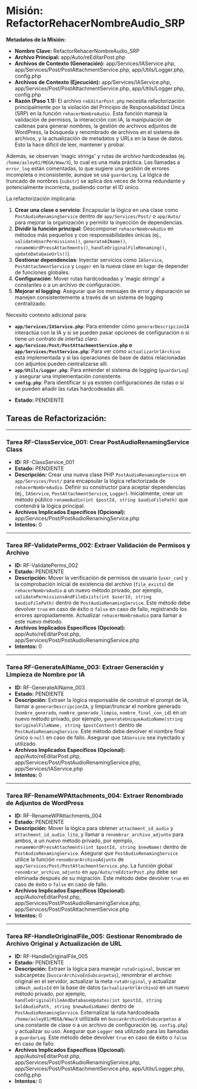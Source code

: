 # Misión: RefactorRehacerNombreAudio_SRP

**Metadatos de la Misión:**
- **Nombre Clave:** RefactorRehacerNombreAudio_SRP
- **Archivo Principal:** app/Auto/reEditarPost.php
- **Archivos de Contexto (Generación):** app/Services/IAService.php, app/Services/Post/PostAttachmentService.php, app/Utils/Logger.php, config.php
- **Archivos de Contexto (Ejecución):** app/Services/IAService.php, app/Services/Post/PostAttachmentService.php, app/Utils/Logger.php, config.php
- **Razón (Paso 1.1):** El archivo `reEditarPost.php` necesita refactorización principalmente por la violación del Principio de Responsabilidad Única (SRP) en la función `rehacerNombreAudio`. Esta función maneja la validación de permisos, la interacción con IA, la manipulación de cadenas para generar nombres, la gestión de archivos adjuntos de WordPress, la búsqueda y renombrado de archivos en el sistema de archivos, y la actualización de metadatos y URLs en la base de datos. Esto la hace difícil de leer, mantener y probar.

Además, se observan 'magic strings' y rutas de archivo hardcodeadas (ej. `/home/asley01/MEGA/Waw/X`), lo cual es una mala práctica. Las llamadas a `error_log` están comentadas, lo que sugiere una gestión de errores incompleta o inconsistente, aunque se usa `guardarLog`. La lógica de truncado de nombres (`substr`) se aplica dos veces de forma redundante y potencialmente incorrecta, pudiendo cortar el ID único.

La refactorización implicaría:
1.  **Crear una clase o servicio**: Encapsular la lógica en una clase como `PostAudioRenamingService` dentro de `app/Services/Post/` o `app/Auto/` para mejorar la organización y permitir la inyección de dependencias.
2.  **Dividir la función principal**: Descomponer `rehacerNombreAudio` en métodos más pequeños y con responsabilidades únicas (ej., `validateUserPermissions()`, `generateAIName()`, `renameWordPressAttachments()`, `handleOriginalFileRenaming()`, `updateDatabaseUrls()`).
3.  **Gestionar dependencias**: Inyectar servicios como `IAService`, `PostAttachmentService` y `Logger` en la nueva clase en lugar de depender de funciones globales.
4.  **Configuración**: Mover rutas hardcodeadas y 'magic strings' a constantes o a un archivo de configuración.
5.  **Mejorar el logging**: Asegurar que los mensajes de error y depuración se manejen consistentemente a través de un sistema de logging centralizado.

Necesito contexto adicional para:
*   **`app/Services/IAService.php`**: Para entender cómo `generarDescripcionIA` interactúa con la IA y si se pueden pasar opciones de configuración o si tiene un contrato de interfaz claro.
*   **`app/Services/Post/PostAttachmentService.php` o `app/Services/PostService.php`**: Para ver cómo `actualizarUrlArchivo` está implementada y si las operaciones de base de datos relacionadas con adjuntos pueden centralizarse allí.
*   **`app/Utils/Logger.php`**: Para entender el sistema de logging (`guardarLog`) y asegurar una implementación consistente.
*   **`config.php`**: Para identificar si ya existen configuraciones de rutas o si se pueden añadir las rutas hardcodeadas allí.
- **Estado:** PENDIENTE

## Tareas de Refactorización:
---
### Tarea RF-ClassService_001: Crear PostAudioRenamingService Class
- **ID:** RF-ClassService_001
- **Estado:** PENDIENTE
- **Descripción:** Crear una nueva clase PHP `PostAudioRenamingService` en `app/Services/Post/` para encapsular la lógica refactorizada de `rehacerNombreAudio`. Definir su constructor para aceptar dependencias (ej., `IAService`, `PostAttachmentService`, `Logger`). Inicialmente, crear un método público `renameAudio(int $postId, string $audioFilePath)` que contendrá la lógica principal.
- **Archivos Implicados Específicos (Opcional):** app/Services/Post/PostAudioRenamingService.php
- **Intentos:** 0
---
### Tarea RF-ValidatePerms_002: Extraer Validación de Permisos y Archivo
- **ID:** RF-ValidatePerms_002
- **Estado:** PENDIENTE
- **Descripción:** Mover la verificación de permisos de usuario (`user_can`) y la comprobación inicial de existencia del archivo (`file_exists`) de `rehacerNombreAudio` a un nuevo método privado, por ejemplo, `validatePermissionsAndFileExists(int $userId, string $audioFilePath)` dentro de `PostAudioRenamingService`. Este método debe devolver `true` en caso de éxito o `false` en caso de fallo, registrando los errores apropiadamente. Actualizar `rehacerNombreAudio` para llamar a este nuevo método.
- **Archivos Implicados Específicos (Opcional):** app/Auto/reEditarPost.php, app/Services/Post/PostAudioRenamingService.php
- **Intentos:** 0
---
### Tarea RF-GenerateAIName_003: Extraer Generación y Limpieza de Nombre por IA
- **ID:** RF-GenerateAIName_003
- **Estado:** PENDIENTE
- **Descripción:** Extraer la lógica responsable de construir el prompt de IA, llamar a `generarDescripcionIA`, y limpiar/truncar el nombre generado (`nombre_generado`, `nombre_generado_limpio`, `nombre_final_con_id`) en un nuevo método privado, por ejemplo, `generateUniqueAudioName(string $originalFileName, string $postContent)` dentro de `PostAudioRenamingService`. Este método debe devolver el nombre final único o `null` en caso de fallo. Asegurar que `IAService` sea inyectado y utilizado.
- **Archivos Implicados Específicos (Opcional):** app/Auto/reEditarPost.php, app/Services/Post/PostAudioRenamingService.php, app/Services/IAService.php
- **Intentos:** 0
---
### Tarea RF-RenameWPAttachments_004: Extraer Renombrado de Adjuntos de WordPress
- **ID:** RF-RenameWPAttachments_004
- **Estado:** PENDIENTE
- **Descripción:** Mover la lógica para obtener `attachment_id_audio` y `attachment_id_audio_lite`, y llamar a `renombrar_archivo_adjunto` para ambos, a un nuevo método privado, por ejemplo, `renameWordPressAttachments(int $postId, string $newName)` dentro de `PostAudioRenamingService`. Asegurar que `PostAudioRenamingService` utilice la función `renombrarArchivoAdjunto` de `app/Services/Post/PostAttachmentService.php`. La función global `renombrar_archivo_adjunto` en `app/Auto/reEditarPost.php` debe ser eliminada después de su migración. Este método debe devolver `true` en caso de éxito o `false` en caso de fallo.
- **Archivos Implicados Específicos (Opcional):** app/Auto/reEditarPost.php, app/Services/Post/PostAudioRenamingService.php, app/Services/Post/PostAttachmentService.php
- **Intentos:** 0
---
### Tarea RF-HandleOriginalFile_005: Gestionar Renombrado de Archivo Original y Actualización de URL
- **ID:** RF-HandleOriginalFile_005
- **Estado:** PENDIENTE
- **Descripción:** Extraer la lógica para manejar `rutaOriginal`, buscar en subcarpetas (`buscarArchivoEnSubcarpetas`), renombrar el archivo original en el servidor, actualizar la meta `rutaOriginal`, y actualizar `idHash_audioId` en la base de datos (`actualizarUrlArchivo`) en un nuevo método privado, por ejemplo, `handleOriginalFileAndDatabaseUpdates(int $postId, string $oldAudioPath, string $newAudioName)` dentro de `PostAudioRenamingService`. Externalizar la ruta hardcodeada `/home/asley01/MEGA/Waw/X` utilizada en `buscarArchivoEnSubcarpetas` a una constante de clase o a un archivo de configuración (ej. `config.php`) y actualizar su uso. Asegurar que `Logger` sea utilizado para las llamadas a `guardarLog`. Este método debe devolver `true` en caso de éxito o `false` en caso de fallo.
- **Archivos Implicados Específicos (Opcional):** app/Auto/reEditarPost.php, app/Services/Post/PostAudioRenamingService.php, app/Services/Post/PostAttachmentService.php, app/Utils/Logger.php, config.php
- **Intentos:** 0